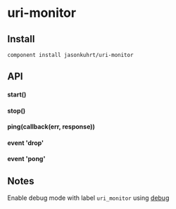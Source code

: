 # uri-monitor

## Install
```
component install jasonkuhrt/uri-monitor
```

## API
#### start()
#### stop()
#### ping(callback(err, response))
#### event 'drop'
#### event 'pong'

## Notes
Enable debug mode with label `uri_monitor` using [debug](https://github.com/visionmedia/debug)